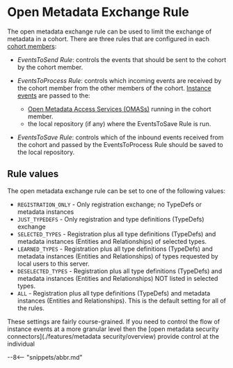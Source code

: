 <!-- SPDX-License-Identifier: CC-BY-4.0 -->
<!-- Copyright Contributors to the ODPi Egeria project. -->

# Open Metadata Exchange Rule

The open metadata exchange rule can be used to limit the exchange of metadata in a cohort.  There are three rules that are configured in each [cohort members](./concepts/cohort-member):

* *EventsToSend Rule*: controls the events that should be sent to the cohort by the cohort member.

* *EventsToProcess Rule*: controls which incoming events are received by the cohort member from the other members of the cohort.  [Instance events](./concepts/cohort-events#instance-events) are passed to the:

  * [Open Metadata Access Services (OMASs)](./services/omas) running in the cohort member.
  * the local repository (if any) where the EventsToSave Rule is run.
  
* *EventsToSave Rule*: controls which of the inbound events received from the cohort and passed by the EventsToProcess Rule should be saved to the local repository.

## Rule values

The open metadata exchange rule can be set to one of the following values:

* `REGISTRATION_ONLY` - Only registration exchange; no TypeDefs or metadata instances
* `JUST_TYPEDEFS` - Only registration and type definitions (TypeDefs) exchange
* `SELECTED_TYPES` - Registration plus all type definitions (TypeDefs) and metadata instances (Entities and Relationships) of selected types.
* `LEARNED_TYPES` - Registration plus all type definitions (TypeDefs) and metadata instances (Entities and Relationships) of types requested by local users to this server.
* `DESELECTED_TYPES` - Registration plus all type definitions (TypeDefs) and metadata instances (Entities and Relationships) NOT listed in selected types.
* `ALL` - Registration plus all type definitions (TypeDefs) and metadata instances (Entities and Relationships).  This is the default setting for all of the rules.

These settings are fairly course-grained.  If you need to control the flow of instance events at a more granular level then the [open metadata security connectors](./features/metadata security/overview) provide control at the individual 

--8<-- "snippets/abbr.md"